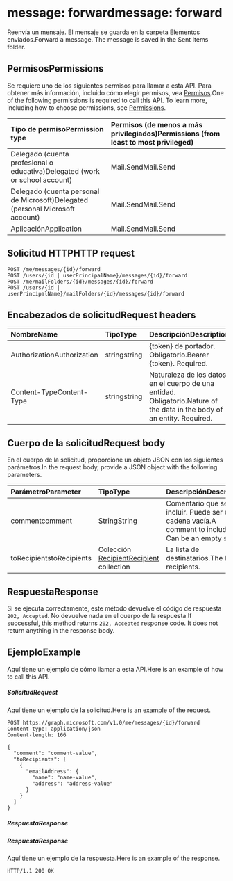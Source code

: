 # <a name="message-forward"></a><span data-ttu-id="92bbb-101">message: forward</span><span class="sxs-lookup"><span data-stu-id="92bbb-101">message: forward</span></span>

<span data-ttu-id="92bbb-p101">Reenvía un mensaje. El mensaje se guarda en la carpeta Elementos enviados.</span><span class="sxs-lookup"><span data-stu-id="92bbb-p101">Forward a message. The message is saved in the Sent Items folder.</span></span>

## <a name="permissions"></a><span data-ttu-id="92bbb-104">Permisos</span><span class="sxs-lookup"><span data-stu-id="92bbb-104">Permissions</span></span>
<span data-ttu-id="92bbb-p102">Se requiere uno de los siguientes permisos para llamar a esta API. Para obtener más información, incluido cómo elegir permisos, vea [Permisos](../../../concepts/permissions_reference.md).</span><span class="sxs-lookup"><span data-stu-id="92bbb-p102">One of the following permissions is required to call this API. To learn more, including how to choose permissions, see [Permissions](../../../concepts/permissions_reference.md).</span></span>

|<span data-ttu-id="92bbb-107">Tipo de permiso</span><span class="sxs-lookup"><span data-stu-id="92bbb-107">Permission type</span></span>      | <span data-ttu-id="92bbb-108">Permisos (de menos a más privilegiados)</span><span class="sxs-lookup"><span data-stu-id="92bbb-108">Permissions (from least to most privileged)</span></span>              |
|:--------------------|:---------------------------------------------------------|
|<span data-ttu-id="92bbb-109">Delegado (cuenta profesional o educativa)</span><span class="sxs-lookup"><span data-stu-id="92bbb-109">Delegated (work or school account)</span></span> | <span data-ttu-id="92bbb-110">Mail.Send</span><span class="sxs-lookup"><span data-stu-id="92bbb-110">Mail.Send</span></span>    |
|<span data-ttu-id="92bbb-111">Delegado (cuenta personal de Microsoft)</span><span class="sxs-lookup"><span data-stu-id="92bbb-111">Delegated (personal Microsoft account)</span></span> | <span data-ttu-id="92bbb-112">Mail.Send</span><span class="sxs-lookup"><span data-stu-id="92bbb-112">Mail.Send</span></span>    |
|<span data-ttu-id="92bbb-113">Aplicación</span><span class="sxs-lookup"><span data-stu-id="92bbb-113">Application</span></span> | <span data-ttu-id="92bbb-114">Mail.Send</span><span class="sxs-lookup"><span data-stu-id="92bbb-114">Mail.Send</span></span> |

## <a name="http-request"></a><span data-ttu-id="92bbb-115">Solicitud HTTP</span><span class="sxs-lookup"><span data-stu-id="92bbb-115">HTTP request</span></span>
<!-- { "blockType": "ignored" } -->
```http
POST /me/messages/{id}/forward
POST /users/{id | userPrincipalName}/messages/{id}/forward
POST /me/mailFolders/{id}/messages/{id}/forward
POST /users/{id | userPrincipalName}/mailFolders/{id}/messages/{id}/forward
```
## <a name="request-headers"></a><span data-ttu-id="92bbb-116">Encabezados de solicitud</span><span class="sxs-lookup"><span data-stu-id="92bbb-116">Request headers</span></span>
| <span data-ttu-id="92bbb-117">Nombre</span><span class="sxs-lookup"><span data-stu-id="92bbb-117">Name</span></span>       | <span data-ttu-id="92bbb-118">Tipo</span><span class="sxs-lookup"><span data-stu-id="92bbb-118">Type</span></span> | <span data-ttu-id="92bbb-119">Descripción</span><span class="sxs-lookup"><span data-stu-id="92bbb-119">Description</span></span>|
|:---------------|:--------|:----------|
| <span data-ttu-id="92bbb-120">Authorization</span><span class="sxs-lookup"><span data-stu-id="92bbb-120">Authorization</span></span>  | <span data-ttu-id="92bbb-121">string</span><span class="sxs-lookup"><span data-stu-id="92bbb-121">string</span></span>  | <span data-ttu-id="92bbb-p103">{token} de portador. Obligatorio.</span><span class="sxs-lookup"><span data-stu-id="92bbb-p103">Bearer {token}. Required.</span></span> |
| <span data-ttu-id="92bbb-124">Content-Type</span><span class="sxs-lookup"><span data-stu-id="92bbb-124">Content-Type</span></span> | <span data-ttu-id="92bbb-125">string</span><span class="sxs-lookup"><span data-stu-id="92bbb-125">string</span></span>  | <span data-ttu-id="92bbb-p104">Naturaleza de los datos en el cuerpo de una entidad. Obligatorio.</span><span class="sxs-lookup"><span data-stu-id="92bbb-p104">Nature of the data in the body of an entity. Required.</span></span> |

## <a name="request-body"></a><span data-ttu-id="92bbb-128">Cuerpo de la solicitud</span><span class="sxs-lookup"><span data-stu-id="92bbb-128">Request body</span></span>
<span data-ttu-id="92bbb-129">En el cuerpo de la solicitud, proporcione un objeto JSON con los siguientes parámetros.</span><span class="sxs-lookup"><span data-stu-id="92bbb-129">In the request body, provide a JSON object with the following parameters.</span></span>

| <span data-ttu-id="92bbb-130">Parámetro</span><span class="sxs-lookup"><span data-stu-id="92bbb-130">Parameter</span></span>    | <span data-ttu-id="92bbb-131">Tipo</span><span class="sxs-lookup"><span data-stu-id="92bbb-131">Type</span></span>   |<span data-ttu-id="92bbb-132">Descripción</span><span class="sxs-lookup"><span data-stu-id="92bbb-132">Description</span></span>|
|:---------------|:--------|:----------|
|<span data-ttu-id="92bbb-133">comment</span><span class="sxs-lookup"><span data-stu-id="92bbb-133">comment</span></span>|<span data-ttu-id="92bbb-134">String</span><span class="sxs-lookup"><span data-stu-id="92bbb-134">String</span></span>|<span data-ttu-id="92bbb-p105">Comentario que se va a incluir. Puede ser una cadena vacía.</span><span class="sxs-lookup"><span data-stu-id="92bbb-p105">A comment to include. Can be an empty string.</span></span>|
|<span data-ttu-id="92bbb-137">toRecipients</span><span class="sxs-lookup"><span data-stu-id="92bbb-137">toRecipients</span></span>|<span data-ttu-id="92bbb-138">Colección [Recipient](../resources/recipient.md)</span><span class="sxs-lookup"><span data-stu-id="92bbb-138">[Recipient](../resources/recipient.md) collection</span></span>|<span data-ttu-id="92bbb-139">La lista de destinatarios.</span><span class="sxs-lookup"><span data-stu-id="92bbb-139">The list of recipients.</span></span>|

## <a name="response"></a><span data-ttu-id="92bbb-140">Respuesta</span><span class="sxs-lookup"><span data-stu-id="92bbb-140">Response</span></span>

<span data-ttu-id="92bbb-p106">Si se ejecuta correctamente, este método devuelve el código de respuesta `202, Accepted`. No devuelve nada en el cuerpo de la respuesta.</span><span class="sxs-lookup"><span data-stu-id="92bbb-p106">If successful, this method returns `202, Accepted` response code. It does not return anything in the response body.</span></span>

## <a name="example"></a><span data-ttu-id="92bbb-143">Ejemplo</span><span class="sxs-lookup"><span data-stu-id="92bbb-143">Example</span></span>
<span data-ttu-id="92bbb-144">Aquí tiene un ejemplo de cómo llamar a esta API.</span><span class="sxs-lookup"><span data-stu-id="92bbb-144">Here is an example of how to call this API.</span></span>
##### <a name="request"></a><span data-ttu-id="92bbb-145">Solicitud</span><span class="sxs-lookup"><span data-stu-id="92bbb-145">Request</span></span>
<span data-ttu-id="92bbb-146">Aquí tiene un ejemplo de la solicitud.</span><span class="sxs-lookup"><span data-stu-id="92bbb-146">Here is an example of the request.</span></span>
<!-- {
  "blockType": "request",
  "name": "message_forward"
}-->
```http
POST https://graph.microsoft.com/v1.0/me/messages/{id}/forward
Content-type: application/json
Content-length: 166

{
  "comment": "comment-value",
  "toRecipients": [
    {
      "emailAddress": {
        "name": "name-value",
        "address": "address-value"
      }
    }
  ]
}
```

##### <a name="response"></a><span data-ttu-id="92bbb-147">Respuesta</span><span class="sxs-lookup"><span data-stu-id="92bbb-147">Response</span></span>
##### <a name="response"></a><span data-ttu-id="92bbb-148">Respuesta</span><span class="sxs-lookup"><span data-stu-id="92bbb-148">Response</span></span>
<span data-ttu-id="92bbb-149">Aquí tiene un ejemplo de la respuesta.</span><span class="sxs-lookup"><span data-stu-id="92bbb-149">Here is an example of the response.</span></span>
<!-- {
  "blockType": "response",
  "truncated": true
} -->
```http
HTTP/1.1 200 OK
```

<!-- uuid: 8fcb5dbc-d5aa-4681-8e31-b001d5168d79
2015-10-25 14:57:30 UTC -->
<!-- {
  "type": "#page.annotation",
  "description": "message: forward",
  "keywords": "",
  "section": "documentation",
  "tocPath": ""
}-->
